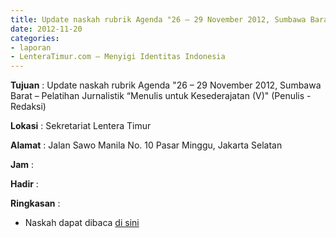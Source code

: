 ```yaml
---
title: Update naskah rubrik Agenda "26 – 29 November 2012, Sumbawa Barat – Pelatihan Jurnalistik “Menulis untuk Kesederajatan (V)" (Penulis - Redaksi)
date: 2012-11-20
categories:
- laporan
- LenteraTimur.com – Menyigi Identitas Indonesia
---
```


**Tujuan** : Update naskah rubrik Agenda "26 – 29 November 2012, Sumbawa Barat – Pelatihan Jurnalistik “Menulis untuk Kesederajatan (V)" (Penulis - Redaksi)

**Lokasi** : Sekretariat Lentera Timur 

**Alamat** : Jalan Sawo Manila No. 10 Pasar Minggu, Jakarta Selatan

**Jam** : 

**Hadir** :  


**Ringkasan** : 
* Naskah dapat dibaca [di sini](http://www.lenteratimur.com/26-29-november-2012-sumbawa-barat-pelatihan-jurnalistik-menulis-untuk-kesederajatan-v/)
